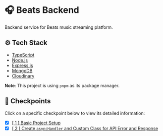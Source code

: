 # 🎧 Beats Backend

Backend service for Beats music streaming platform.

## ⚙️ Tech Stack

- [TypeScript](https://www.typescriptlang.org/)
- [Node.js](https://nodejs.org/en)
- [Express.js](https://expressjs.com/)
- [MongoDB](https://www.mongodb.com/)
- [Cloudinary](https://cloudinary.com/)

**Note**: This project is using `pnpm` as its package manager.

## 🎯 Checkpoints

Click on a specific checkpoint below to view its detailed information:

- [x] [[ 1 ] Basic Project Setup](./checkpoints/README.md/#-1--basic-project-setup)
- [x] [[ 2 ] Create `asyncHandler` and Custom Class for API Error and Response](./checkpoints/README.md/#-2--create-asynchandler-and-custom-class-for-api-error-and-response)
